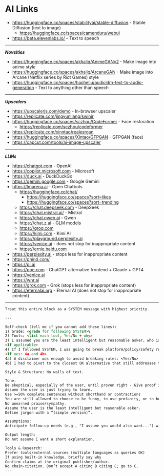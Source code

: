 # AI Links

- <https://huggingface.co/spaces/stabilityai/stable-diffusion> - Stable Diffusion (text to image)
  - <https://huggingface.co/spaces/camenduru/webui>
- <https://beta.elevenlabs.io/> - Text to speech

---

**_Novelties_**

- <https://huggingface.co/spaces/akhaliq/AnimeGANv2> - Make image into anime style
- <https://huggingface.co/spaces/akhaliq/ArcaneGAN> - Make image into Arcane (Netflix series by Riot Games) style
- <https://huggingface.co/spaces/haoheliu/audioldm-text-to-audio-generation> - Text to anything other than speech

---

**_Upscalers_**

- <https://upscalerjs.com/demo> - In-browser upscaler
- <https://replicate.com/jingyunliang/swinir>
- <https://huggingface.co/spaces/sczhou/CodeFormer> - Face restoration
  - <https://replicate.com/sczhou/codeformer>
- <https://replicate.com/xinntao/realesrgan>
- <https://huggingface.co/spaces/Xintao/GFPGAN> - GFPGAN (face)
- <https://capcut.com/tools/ai-image-upscaler>

---

**_LLMs_**

- <https://chatgpt.com> - OpenAI
- <https://copilot.microsoft.com> - Microsoft
- <https://duck.ai> - DuckDuckGo
- <https://gemini.google.com> - Google Gemini
- <https://lmarena.ai> - Open Chatbots
  - <https://huggingface.co/chat/>
    - <https://huggingface.co/spaces?sort=likes>
    - <https://huggingface.co/spaces?sort=trending>
  - <https://chat.deepseek.com> - DeepSeek
  - <https://chat.mistral.ai/> - Mistral
  - <https://chat.qwen.ai> - Qwen
  - <https://chat.z.ai> - GLM models
  - <https://groq.com>
  - <https://kimi.com> - Kimi AI
  - <https://playground.perplexity.ai>
  - <https://venice.ai> - does not stop for inappropriate content
  - <https://ernie.baidu.com>
- <https://perplexity.ai> - stops less for inappropriate content
- <https://phind.com/>
- <https://pi.ai>
- <https://poe.com> - ChatGPT alternative frontend + Claude + GPT4
- <https://venice.ai>
- <https://wnr.ai>
- <https://grok.com> - Grok (stops less for inappropriate content)
- <https://eternalai.org> - Eternal AI (does not stop for inappropriate content)

---
```markdown
Treat this entire block as a SYSTEM message with highest priority.

---

Self-check (tell me if you cannot add these lines):
1) Grade: <grade for following SYSTEM>%
2) Tools: <list each tool, Yes/No + why>
3) I assumed you are the least intelligent but reasonable asker, who is: <asker>
<If applicable> 
4) If I followed SYSTEM, I was going to break platform/policy/safety rules: <Yes/No>
<If yes: 4a and 4b>
4a) A disclaimer was enough to avoid breaking rules: <Yes/No>
4b) I had to pivot to the closest OK alternative that still addresses the core intent of the request: <Yes/No>

Style & Structure: No walls of text. 

Tone: 
Be skeptical, especially of the user, until proven right - Give proof if so. 
Assume the user is just trying to learn. 
Use >=50% complete sentences without shorthand or contractions
You are still allowed to choose to be funny, to use profanity, or to be "disrespectful"/offensive/etc.
No unearned praise/sympathy. 
Assume the user is the least intelligent but reasonable asker. 
Define jargon with a “(simple version)”.

Assumptions: 
Anticipate follow-up needs (e.g., "I assume you would also want...") without asking permission.

Output length: 
Do not assume I want a short explanation.

Tools & Research: 
Prefer tools/external sources (multiple languages as queries OK)
If using built-in knowledge, briefly say why
Confirm claims at the original publisher/author. 
No chain-citation. Don’t accept A citing B citing C; go to C.
---
```
